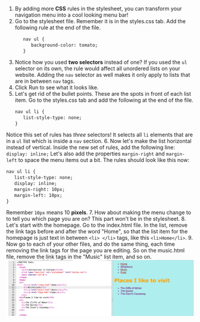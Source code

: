 1. By adding more **CSS** rules in the stylesheet, you can transform your navigation menu into a cool looking menu bar! 
2. Go to the stylesheet file. Remember it is in the styles.css tab. Add the following rule at the end of the file.
   ```
      nav ul {
         background-color: tomato;
      }
   ```
3. Notice how you used **two selectors** instead of one? If you used the `ul` selector on its own, the rule would affect all unordered lists on your website. Adding the `nav` selector as well makes it only apply to lists that are in between `nav` tags.
4. Click Run to see what it looks like. 
5. Let's get rid of the bullet points. These are the spots in front of each list item. Go to the styles.css tab and add the following at the end of the file.
   ```
   nav ul li {
      list-style-type: none;
   }
   ```
Notice this set of rules has _three_ selectors! It selects all `li` elements that are in a `ul` list which is inside a `nav` section.
6. Now let's make the list horizontal instead of vertical. Inside the new set of rules, add the following line: `display: inline;` Let's also add the properties `margin-right` and `margin-left` to space the menu items out a bit. The rules should look like this now:
   ```
   nav ul li {
      list-style-type: none;
      display: inline;
      margin-right: 10px;
      margin-left: 10px;
   }
   ```
   Remember `10px` means 10 **pixels**.
7. How about making the menu change to to tell you which page you are on? This part won't be in the stylesheet.
8. Let's start with the homepage. Go to the index.html file. In the list, remove the link tags before and after the word "Home", so that the list item for the homepage is just text in between `<li> </li>` tags, like this `<li>Home</li>`.
9. Now go to each of your other files, and do the same thing, each time removing the link tags for the page you are editing. So on the music.html file, remove the link tags in the "Music" list item, and so on. ![](/assets/ulLinkRemoved.png)
